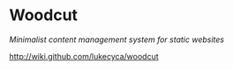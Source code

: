 # Woodcut #
*Minimalist content management system for static websites*

<http://wiki.github.com/lukecyca/woodcut>